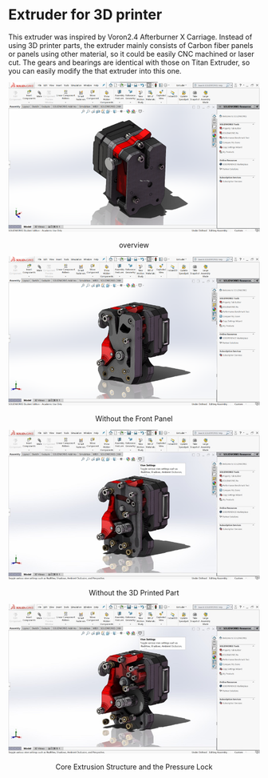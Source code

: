 # Extruder for 3D printer

This extruder was inspired by Voron2.4 Afterburner X Carriage. Instead of using 3D printer parts, the extruder
mainly consists of Carbon fiber panels or panels using other material, so it could be easily CNC machined or laser cut.
The gears and bearings are identical with those on Titan Extruder, so you can easily modify the that extruder into this one.

![Extruder Overview](/apps/markdowns/Article2/Full.png "Extruder Overview")
<center>overview</center>

![Remove the Front Panel](/apps/markdowns/Article2/Remove1.png "Remove the Front Panel")
<center>Without the Front Panel</center>

![Remove the 3D Printed Part](/apps/markdowns/Article2/Remove2.jpg "Remove the 3D Printed Part")
<center>Without the 3D Printed Part</center>

![The Inner Structure](/apps/markdowns/Article2/Remove3.jpg "The Inner Structure")
<center>Core Extrusion Structure and the Pressure Lock</center>